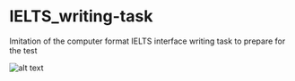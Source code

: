 # IELTS_writing-task
Imitation of the computer format IELTS interface writing task to prepare for the test

![alt text](https://github.com/LittleBelka/IELTS_writing-task/screenshot.png)

